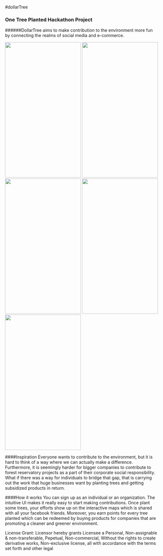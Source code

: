 #dollarTree
### One Tree Planted Hackathon Project
######DollarTree aims to make contribution to the environment more fun by connecting the realms of social media and e-commerce.

<img src="https://cloud.githubusercontent.com/assets/8840000/10402041/d786f5a2-6e90-11e5-8d26-01e617b83040.png" width="250" height="443.75" /> <img src="https://cloud.githubusercontent.com/assets/8840000/10402040/d7869a94-6e90-11e5-9606-42da41aefae8.png" width="250" height="443.75" /> <img src="https://cloud.githubusercontent.com/assets/8840000/10402038/d784a572-6e90-11e5-8bd8-787df92a436c.png" width="250" height="443.75" /> <img src="https://cloud.githubusercontent.com/assets/8840000/10402039/d785887a-6e90-11e5-93b6-470204322766.png" width="250" height="443.75" /> <img src="https://cloud.githubusercontent.com/assets/8840000/10402042/d78a275e-6e90-11e5-8afb-5fdb097d6736.png" width="250" height="443.75" />

####Inspiration
Everyone wants to contribute to the environment, but it is hard to think of a way where we can actually make a difference. Furthermore, it is seemingly harder for bigger companies to contribute to forest reservatory projects as a part of their corporate social responsibility. What if there was a way for individuals to bridge that gap, that is carrying out the work that huge businesses want by planting trees and getting subsidized products in return.

####How it works
You can sign up as an individual or an organization. The intuitive UI makes it really easy to start making contributions. Once plant some trees, your efforts show up on the interactive maps which is shared with all your facebook friends. Moreover, you earn points for every tree planted which can be redeemed by buying products for companies that are promoting a cleaner and greener environment.

License Grant: Licensor hereby grants Licensee a Personal, Non-assignable & non-transferable, Pepetual, Non-commercial, Without the rights to create derivative works, Non-exclusive license, all with accordance with the terms set forth and other legal 
